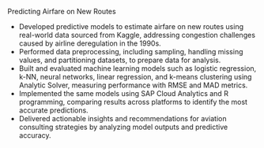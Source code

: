 Predicting Airfare on New Routes

- Developed predictive models to estimate airfare on new routes using real-world data sourced from Kaggle, addressing congestion challenges caused by airline deregulation in the 1990s.
- Performed data preprocessing, including sampling, handling missing values, and partitioning datasets, to prepare data for analysis.
- Built and evaluated machine learning models such as logistic regression, k-NN, neural networks, linear regression, and k-means clustering using Analytic Solver, measuring performance with RMSE and MAD metrics.
- Implemented the same models using SAP Cloud Analytics and R programming, comparing results across platforms to identify the most accurate predictions.
- Delivered actionable insights and recommendations for aviation consulting strategies by analyzing model outputs and predictive accuracy.

